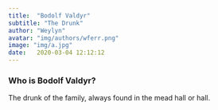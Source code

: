 ```yaml
---
title:  "Bodolf Valdyr"
subtitle: "The Drunk"
author: "Weylyn"
avatar: "img/authors/wferr.png"
image: "img/a.jpg"
date:   2020-03-04 12:12:12
---
```


### Who is Bodolf Valdyr?
The drunk of the family, always found in the mead hall or hall.
